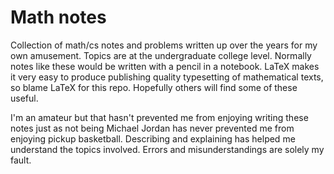 # Math notes

Collection of math/cs notes and problems written up over the years for my own amusement. Topics are at the undergraduate college level. Normally notes like these would be written with a pencil in a notebook. LaTeX makes it very easy to produce publishing quality typesetting of mathematical texts, so blame LaTeX for this repo. Hopefully others will find some of these useful.

I'm an amateur but that hasn't prevented me from enjoying writing these notes just as not being Michael Jordan has never prevented me from enjoying pickup basketball. Describing and explaining has helped me understand the topics involved. Errors and misunderstandings are solely my fault. 
